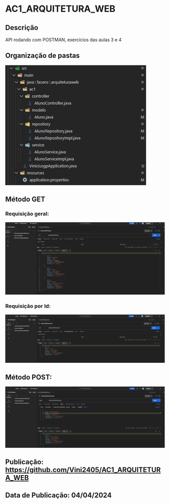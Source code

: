 # AC1_ARQUITETURA_WEB

## Descrição
API rodando com POSTMAN, exercícios das aulas 3 e 4



## Organização de pastas
![alt text](image-2.png)


## Método GET

### Requisição geral:
![alt text](image.png)

### Requisição por Id:
![alt text](image-1.png)


## Método POST:
![alt text](image-3.png)


## Publicação: https://github.com/Vini2405/AC1_ARQUITETURA_WEB
## Data de Publicação: 04/04/2024
